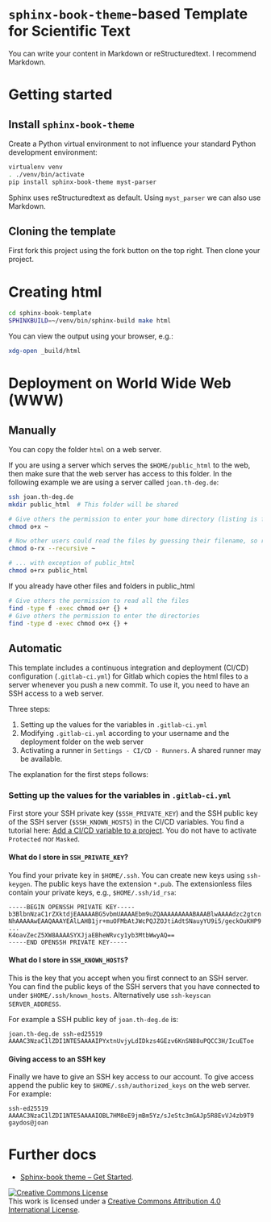 # `sphinx-book-theme`-based Template for Scientific Text

You can write your content in Markdown or reStructuredtext. I recommend Markdown.

# Getting started

## Install `sphinx-book-theme`

Create a Python virtual environment to not influence your standard Python development environment:

```sh
virtualenv venv
. ./venv/bin/activate
pip install sphinx-book-theme myst-parser
```
Sphinx uses reStructuredtext as default. Using `myst_parser` we can also use Markdown.

## Cloning the template

First fork this project using the fork button on the top right. Then clone your project.

# Creating html

```sh
cd sphinx-book-template
SPHINXBUILD=~/venv/bin/sphinx-build make html
```

You can view the output using your browser, e.g.:

```sh
xdg-open _build/html
```

# Deployment on World Wide Web (WWW)

## Manually

You can copy the folder `html` on a web server.

If you are using a server which serves the `$HOME/public_html` to the web, then make sure that the web server has access to this folder. In the following example we are using a server called `joan.th-deg.de`:

```sh
ssh joan.th-deg.de
mkdir public_html  # This folder will be shared

# Give others the permission to enter your home directory (listing is forbidden, because `r` is missing)
chmod o+x ~

# Now other users could read the files by guessing their filename, so remove the read permission and execute/enter-directory permission for others
chmod o-rx --recursive ~

# ... with exception of public_html
chmod o+rx public_html
```

If you already have other files and folders in public_html

```sh
# Give others the permission to read all the files
find -type f -exec chmod o+r {} +
# Give others the permission to enter the directories
find -type d -exec chmod o+x {} +
```

## Automatic

This template includes a continuous integration and deployment (CI/CD) configuration (`.gitlab-ci.yml`) for Gitlab which copies the html files to a server whenever you push a new commit. To use it, you need to have an SSH access to a web server.

Three steps:

1. Setting up the values for the variables in `.gitlab-ci.yml`
1. Modifying `.gitlab-ci.yml` according to your username and the deployment folder on the web server
1. Activating a runner in `Settings - CI/CD - Runners`. A shared runner may be available. 

The explanation for the first steps follows:

### Setting up the values for the variables in `.gitlab-ci.yml`

First store your SSH private key (`$SSH_PRIVATE_KEY`) and the SSH public key of the SSH server (`$SSH_KNOWN_HOSTS`) in the CI/CD variables. You find a tutorial here: [Add a CI/CD variable to a project](https://docs.gitlab.com/ee/ci/variables/#add-a-cicd-variable-to-a-project). You do not have to activate `Protected` nor `Masked`.

#### What do I store in `SSH_PRIVATE_KEY`?

You find your private key in `$HOME/.ssh`. You can create new keys using `ssh-keygen`. The public keys have the extension `*.pub`. The extensionless files contain your private keys, e.g., `$HOME/.ssh/id_rsa`:

```
-----BEGIN OPENSSH PRIVATE KEY-----
b3BlbnNzaC1rZXktdjEAAAAABG5vbmUAAAAEbm9uZQAAAAAAAAABAAABlwAAAAdzc2gtcn
NhAAAAAwEAAQAAAYEAlLAHB1jr+muOFMbAtJWcPQJZOJtiAdtSNauyYU9i5/geckOuKHP9
...
K4oavZecZ5XW8AAAASYXJjaEBheWRvcy1yb3MtbWwyAQ==
-----END OPENSSH PRIVATE KEY-----
```

#### What do I store in `SSH_KNOWN_HOSTS`?

This is the key that you accept when you first connect to an SSH server. You can find the public keys of the SSH servers that you have connected to under `$HOME/.ssh/known_hosts`. Alternatively use `ssh-keyscan SERVER_ADDRESS`.

For example a SSH public key of `joan.th-deg.de` is:

```
joan.th-deg.de ssh-ed25519 AAAAC3NzaC1lZDI1NTE5AAAAIPYxtnUvjyLdIDkzs4GEzv6KnSN88uPQCC3H/IcuEToe
```

#### Giving access to an SSH key

Finally we have to give an SSH key access to our account. To give access append the public key to `$HOME/.ssh/authorized_keys` on the web server. For example:

```
ssh-ed25519 AAAAC3NzaC1lZDI1NTE5AAAAIOBL7HM8eE9jmBm5Yz/sJeStc3mGAJp5R8EvVJ4zb9T9 gaydos@joan
```


# Further docs

- [Sphinx-book theme – Get Started](https://sphinx-book-theme.readthedocs.io). 

<a rel="license" href="http://creativecommons.org/licenses/by/4.0/"><img alt="Creative Commons License" style="border-width:0" src="https://i.creativecommons.org/l/by/4.0/88x31.png" /></a><br />This work is licensed under a <a rel="license" href="http://creativecommons.org/licenses/by/4.0/">Creative Commons Attribution 4.0 International License</a>.

